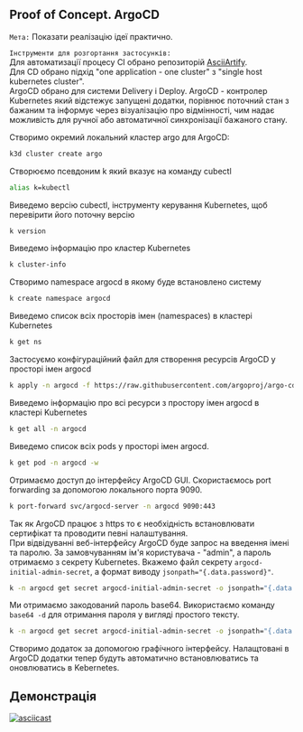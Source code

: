 ## Proof of Concept. ArgoCD  

`Мета:` Показати реалізацію ідеї практично.

`Інструменти для розгортання застосунків:`  
Для автоматизації процесу CI обрано репозиторій [AsciiArtify](https://github.com/astergam/SciiArtify).  
Для CD обрано підхід "one application - one cluster" з "single host kubernetes cluster".  
ArgoCD обрано для системи Delivery і Deploy. ArgoCD - контролер Kubernetes який відстежує запущені додатки, порівнює поточний стан з бажаним та інформує через візуалізацію про відмінності, чим надає можливість для ручної або автоматичної синхронізації бажаного стану.  
  
Створимо окремий локальний кластер argo для ArgoCD:  
```bash
k3d cluster create argo
```  
Створюємо псевдоним k який вказує на команду cubectl
```bash
alias k=kubectl
```  
Виведемо версію cubectl, інструменту керування Kubernetes, щоб перевірити його поточну версію
```bash
k version
```  
Виведемо інформацію про кластер Kubernetes
```bash
k cluster-info
```  
Створимо namespace argocd в якому буде встановлено систему  
```bash
k create namespace argocd
```  
Виведемо список всіх просторів імен (namespaces) в кластері Kubernetes  
```bash
k get ns
```  
Застосуємо конфігураційний файл для створення ресурсів ArgoCD у просторі імен argocd  
```bash
k apply -n argocd -f https://raw.githubusercontent.com/argoproj/argo-cd/stable/manifests/install.yaml
```  
Виведемо інформацію про всі ресурси з простору імен argocd в кластері Kubernetes  
```bash
k get all -n argocd
```  
Виведемо список всіх pods у просторі імен argocd.  
```bash
k get pod -n argocd -w
```  
Отримаємо доступ до інтерфейсу ArgoCD GUI. Скористаємось port forwarding за допомогою локального порта 9090.  
```bash
k port-forward svc/argocd-server -n argocd 9090:443
```  
Так як ArgoCD працює з https то є необхідність встановлювати сертифікат та проводити певні налаштування.  
При відвідуванні веб-інтерфейсу ArgoCD буде запрос на введення імені та паролю. За замовчуванням  ім'я користувача - "admin", а пароль отримаємо з секрету Kubernetes. Вкажемо файл секрету `argocd-initial-admin-secret`, а формат виводу `jsonpath="{.data.password}"`.  
```bash
k -n argocd get secret argocd-initial-admin-secret -o jsonpath="{.data.password}"
```  
Ми отримаємо закодований пароль base64. Використаємо команду `base64 -d` для отримання пароля у вигляді простого тексту.  
```bash
k -n argocd get secret argocd-initial-admin-secret -o jsonpath="{.data.password}" | base64 -d; echo
```  
Створимо додаток за допомогою графічного інтерфейсу. Налащтовані в ArgoCD додатки тепер будуть автоматично встановлюватись та оновлюватись в Kebernetes.  
## Демонстрація
[![asciicast](https://asciinema.org/a/L1a2RMtnIh5rwRSzq8QtqLgMs.svg)](https://asciinema.org/a/L1a2RMtnIh5rwRSzq8QtqLgMs)